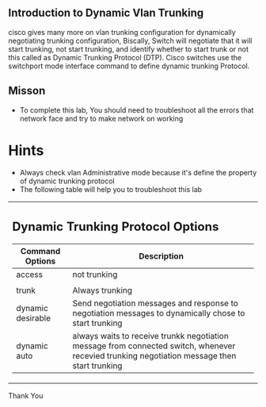 ## Introduction to Dynamic Vlan Trunking 
cisco gives many more on vlan trunking configuration for dynamically negotiating trunking configuration, Biscally, Switch will negotiate that it will start trunking, not start trunking, and identify whether to start trunk or not this called as Dynamic Trunking Protocol (DTP). Cisco switches use the switchport mode interface command to define dynamic trunking Protocol. 


## Misson 
- To complete this lab, You should need to troubleshoot all the errors that network face and try to make network on working 


# Hints

- Always check vlan Administrative mode because it's define the property of dynamic trunking protocol
- The following table will help you to troubleshoot this lab

<table>
<tr>
<td> 

## Dynamic Trunking Protocol Options

|    Command Options   | Description                                                                                                |                                                                                                                                                                          
|----------------------|-------------------------------------------------------------------------------------------------------------|
| access               |  not trunking                                                                                               |                                                                                                    
|                      |                                                                                                             |                                                                                                                                                                                                               
| trunk                |   Always trunking                                                                                           |                                                                                                                                                                                        
| dynamic desirable    |    Send negotiation messages and response to negotiation messages to dynamically chose to start trunking    |                                                                                         
| dynamic auto         |   always waits to receive trunkk negotiation message from connected switch, whenever recevied trunking negotiation message then start trunking                                                                                                                                |                                                                                                                                                                                                                                  
</td>
</tr>
</table>

Thank You



